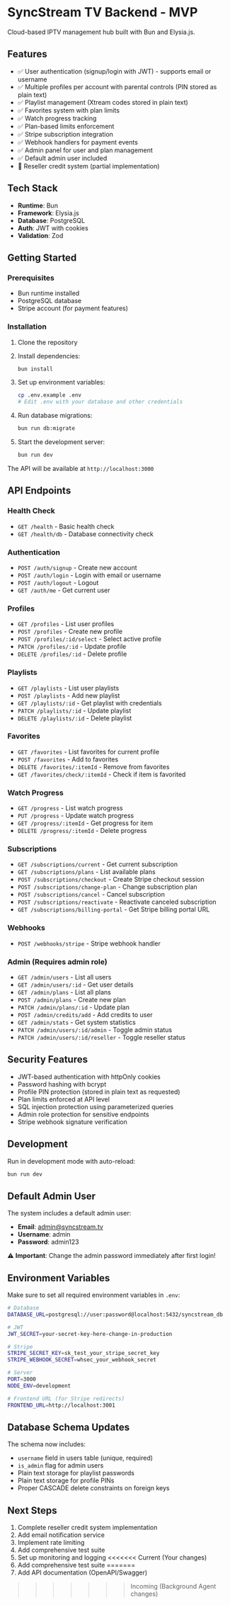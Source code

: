 # SyncStream TV Backend - MVP

Cloud-based IPTV management hub built with Bun and Elysia.js.

## Features

- ✅ User authentication (signup/login with JWT) - supports email or username
- ✅ Multiple profiles per account with parental controls (PIN stored as plain text)
- ✅ Playlist management (Xtream codes stored in plain text)
- ✅ Favorites system with plan limits
- ✅ Watch progress tracking
- ✅ Plan-based limits enforcement
- ✅ Stripe subscription integration
- ✅ Webhook handlers for payment events
- ✅ Admin panel for user and plan management
- ✅ Default admin user included
- 🚧 Reseller credit system (partial implementation)

## Tech Stack

- **Runtime**: Bun
- **Framework**: Elysia.js
- **Database**: PostgreSQL
- **Auth**: JWT with cookies
- **Validation**: Zod

## Getting Started

### Prerequisites

- Bun runtime installed
- PostgreSQL database
- Stripe account (for payment features)

### Installation

1. Clone the repository
2. Install dependencies:
   ```bash
   bun install
   ```

3. Set up environment variables:
   ```bash
   cp .env.example .env
   # Edit .env with your database and other credentials
   ```

4. Run database migrations:
   ```bash
   bun run db:migrate
   ```

5. Start the development server:
   ```bash
   bun run dev
   ```

The API will be available at `http://localhost:3000`

## API Endpoints

### Health Check
- `GET /health` - Basic health check
- `GET /health/db` - Database connectivity check

### Authentication
- `POST /auth/signup` - Create new account
- `POST /auth/login` - Login with email or username
- `POST /auth/logout` - Logout
- `GET /auth/me` - Get current user

### Profiles
- `GET /profiles` - List user profiles
- `POST /profiles` - Create new profile
- `POST /profiles/:id/select` - Select active profile
- `PATCH /profiles/:id` - Update profile
- `DELETE /profiles/:id` - Delete profile

### Playlists
- `GET /playlists` - List user playlists
- `POST /playlists` - Add new playlist
- `GET /playlists/:id` - Get playlist with credentials
- `PATCH /playlists/:id` - Update playlist
- `DELETE /playlists/:id` - Delete playlist

### Favorites
- `GET /favorites` - List favorites for current profile
- `POST /favorites` - Add to favorites
- `DELETE /favorites/:itemId` - Remove from favorites
- `GET /favorites/check/:itemId` - Check if item is favorited

### Watch Progress
- `GET /progress` - List watch progress
- `PUT /progress` - Update watch progress
- `GET /progress/:itemId` - Get progress for item
- `DELETE /progress/:itemId` - Delete progress

### Subscriptions
- `GET /subscriptions/current` - Get current subscription
- `GET /subscriptions/plans` - List available plans
- `POST /subscriptions/checkout` - Create Stripe checkout session
- `POST /subscriptions/change-plan` - Change subscription plan
- `POST /subscriptions/cancel` - Cancel subscription
- `POST /subscriptions/reactivate` - Reactivate canceled subscription
- `GET /subscriptions/billing-portal` - Get Stripe billing portal URL

### Webhooks
- `POST /webhooks/stripe` - Stripe webhook handler

### Admin (Requires admin role)
- `GET /admin/users` - List all users
- `GET /admin/users/:id` - Get user details
- `GET /admin/plans` - List all plans
- `POST /admin/plans` - Create new plan
- `PATCH /admin/plans/:id` - Update plan
- `POST /admin/credits/add` - Add credits to user
- `GET /admin/stats` - Get system statistics
- `PATCH /admin/users/:id/admin` - Toggle admin status
- `PATCH /admin/users/:id/reseller` - Toggle reseller status

## Security Features

- JWT-based authentication with httpOnly cookies
- Password hashing with bcrypt
- Profile PIN protection (stored in plain text as requested)
- Plan limits enforced at API level
- SQL injection protection using parameterized queries
- Admin role protection for sensitive endpoints
- Stripe webhook signature verification

## Development

Run in development mode with auto-reload:
```bash
bun run dev
```

## Default Admin User

The system includes a default admin user:
- **Email**: admin@syncstream.tv
- **Username**: admin
- **Password**: admin123

⚠️ **Important**: Change the admin password immediately after first login!

## Environment Variables

Make sure to set all required environment variables in `.env`:

```bash
# Database
DATABASE_URL=postgresql://user:password@localhost:5432/syncstream_db

# JWT
JWT_SECRET=your-secret-key-here-change-in-production

# Stripe
STRIPE_SECRET_KEY=sk_test_your_stripe_secret_key
STRIPE_WEBHOOK_SECRET=whsec_your_webhook_secret

# Server
PORT=3000
NODE_ENV=development

# Frontend URL (for Stripe redirects)
FRONTEND_URL=http://localhost:3001
```

## Database Schema Updates

The schema now includes:
- `username` field in users table (unique, required)
- `is_admin` flag for admin users
- Plain text storage for playlist passwords
- Plain text storage for profile PINs
- Proper CASCADE delete constraints on foreign keys

## Next Steps

1. Complete reseller credit system implementation
2. Add email notification service
3. Implement rate limiting
4. Add comprehensive test suite
5. Set up monitoring and logging
<<<<<<< Current (Your changes)
6. Add comprehensive test suite
=======
6. Add API documentation (OpenAPI/Swagger)
>>>>>>> Incoming (Background Agent changes)
